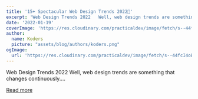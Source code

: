 ```yaml
---
title: '15+ Spectacular Web Design Trends 2022🤩'
excerpt: 'Web Design Trends 2022   Well, web design trends are something that changes continuously....'
date: '2022-01-19'
coverImage: 'https://res.cloudinary.com/practicaldev/image/fetch/s--44fcI4oB--/c_imagga_scale,f_auto,fl_progressive,h_420,q_auto,w_1000/https://dev-to-uploads.s3.amazonaws.com/uploads/articles/ugy2a1q1qcj0f8jzcejb.jpg'
author:
  name: Koders
  picture: "assets/blog/authors/koders.png"
ogImage:
  url: 'https://res.cloudinary.com/practicaldev/image/fetch/s--44fcI4oB--/c_imagga_scale,f_auto,fl_progressive,h_420,q_auto,w_1000/https://dev-to-uploads.s3.amazonaws.com/uploads/articles/ugy2a1q1qcj0f8jzcejb.jpg'
---
```


Web Design Trends 2022   Well, web design trends are something that changes continuously....

[Read more](https://dev.to/theme_selection/15-spectacular-web-design-trends-2022-3eb)
